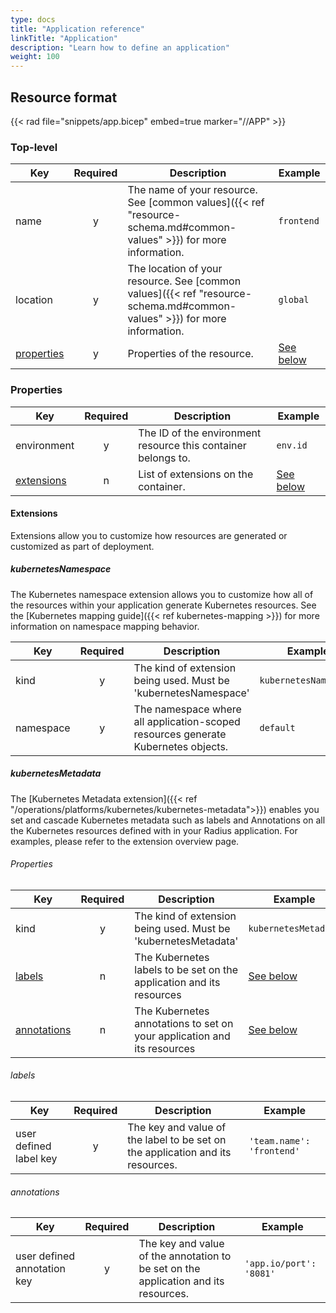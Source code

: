 ```yaml
---
type: docs
title: "Application reference"
linkTitle: "Application"
description: "Learn how to define an application"
weight: 100
---
```


## Resource format

{{< rad file="snippets/app.bicep" embed=true marker="//APP" >}}

### Top-level

| Key  | Required | Description | Example |
|------|:--------:|-------------|---------|
| name | y | The name of your resource. See [common values]({{< ref "resource-schema.md#common-values" >}}) for more information. | `frontend`
| location | y | The location of your resource. See [common values]({{< ref "resource-schema.md#common-values" >}}) for more information. | `global`
| [properties](#properties) | y | Properties of the resource. | [See below](#properties)

### Properties

| Key  | Required | Description | Example |
|------|:--------:|-------------|---------|
| environment | y | The ID of the environment resource this container belongs to. | `env.id`
| [extensions](#extensions) | n | List of extensions on the container. | [See below](#extensions)

#### Extensions

Extensions allow you to customize how resources are generated or customized as part of deployment.

##### kubernetesNamespace

The Kubernetes namespace extension allows you to customize how all of the resources within your application generate Kubernetes resources. See the [Kubernetes mapping guide]({{< ref kubernetes-mapping >}}) for more information on namespace mapping behavior.

| Key  | Required | Description | Example |
|------|:--------:|-------------|---------|
| kind | y | The kind of extension being used. Must be 'kubernetesNamespace' | `kubernetesNamespace` |
| namespace | y | The namespace where all application-scoped resources generate Kubernetes objects. | `default` |

##### kubernetesMetadata

The [Kubernetes Metadata extension]({{< ref "/operations/platforms/kubernetes/kubernetes-metadata">}}) enables you set and cascade Kubernetes metadata such as labels and Annotations on all the Kubernetes resources defined with in your Radius application. For examples, please refer to the extension overview page.

###### Properties

| Key  | Required | Description | Example |
|------|:--------:|-------------|---------|
| kind | y | The kind of extension being used. Must be 'kubernetesMetadata' | `kubernetesMetadata` |
| [labels](#labels)| n | The Kubernetes labels to be set on the application and its resources | [See below](#labels)|
| [annotations](#annotations) | n | The Kubernetes annotations to set on your application and its resources  | [See below](#annotations)|

###### labels

| Key  | Required | Description | Example |
|------|:--------:|-------------|---------|
| user defined label key | y | The key and value of the label to be set on the application and its resources.|`'team.name': 'frontend'`

###### annotations

| Key  | Required | Description | Example |
|------|:--------:|-------------|---------|
| user defined annotation key | y | The key and value of the annotation to be set on the application and its resources.| `'app.io/port': '8081'` |


